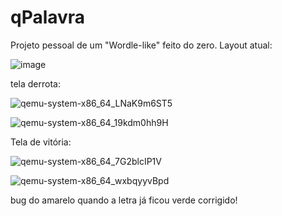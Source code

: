 # qPalavra

Projeto pessoal de um "Wordle-like" feito do zero.
Layout atual:

![image](https://user-images.githubusercontent.com/84918342/176545398-f72f4bf6-fad3-45ed-9fcf-222c73d30b6e.png)

tela derrota:

![qemu-system-x86_64_LNaK9m6ST5](https://user-images.githubusercontent.com/84918342/176547791-5196f747-fe43-421b-b2be-6f38692d7ddb.png)

![qemu-system-x86_64_19kdm0hh9H](https://user-images.githubusercontent.com/84918342/176547805-da8bb67c-6d79-4e6d-ae14-369a802547c4.png)

Tela de vitória:

![qemu-system-x86_64_7G2blcIP1V](https://user-images.githubusercontent.com/84918342/176547851-dd45a614-11fe-4fab-924f-ebdae51467ac.png)

![qemu-system-x86_64_wxbqyyvBpd](https://user-images.githubusercontent.com/84918342/176547874-3d04df03-d7be-47c1-bda7-4e65229aaece.png)


bug do amarelo quando a letra já ficou verde corrigido! 